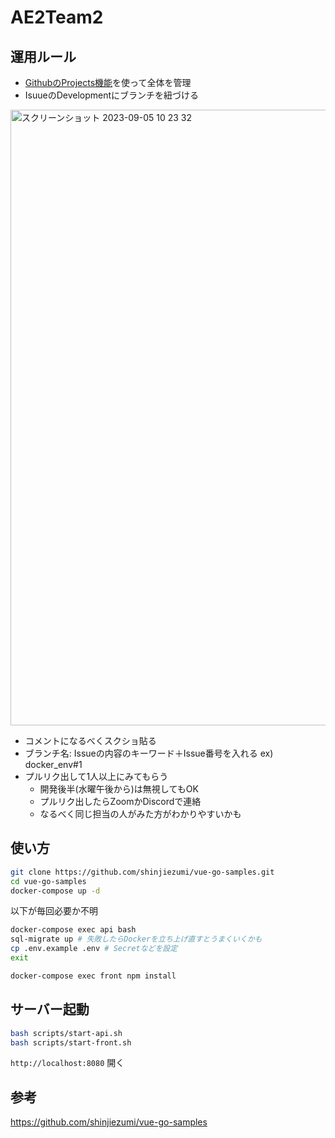 # AE2Team2
## 運用ルール
* [GithubのProjects機能](https://github.com/users/NKotani/projects/3)を使って全体を管理
* IsuueのDevelopmentにブランチを紐づける
<img width="985" alt="スクリーンショット 2023-09-05 10 23 32" src="https://github.com/NKotani/AE2Team2/assets/82433118/f4f099b8-b0bc-4379-b24b-86dab03b301a">

* コメントになるべくスクショ貼る
* ブランチ名: Issueの内容のキーワード＋Issue番号を入れる ex) docker_env#1
* プルリク出して1人以上にみてもらう
  * 開発後半(水曜午後から)は無視してもOK
  * プルリク出したらZoomかDiscordで連絡
  * なるべく同じ担当の人がみた方がわかりやすいかも

## 使い方
```bash
git clone https://github.com/shinjiezumi/vue-go-samples.git
cd vue-go-samples
docker-compose up -d
```

以下が毎回必要か不明
```bash
docker-compose exec api bash
sql-migrate up # 失敗したらDockerを立ち上げ直すとうまくいくかも
cp .env.example .env # Secretなどを設定
exit
```

```bash
docker-compose exec front npm install
```

## サーバー起動

```bash
bash scripts/start-api.sh
bash scripts/start-front.sh
```

`http://localhost:8080` 開く

## 参考
https://github.com/shinjiezumi/vue-go-samples
